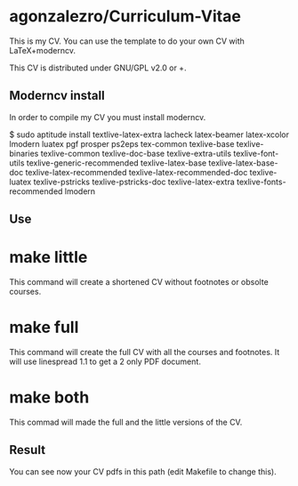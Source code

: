 agonzalezro/Curriculum-Vitae
============================
This is my CV. You can use the template to do your own CV with LaTeX+moderncv.

This CV is distributed under GNU/GPL v2.0 or +.


Moderncv install
----------------
In order to compile my CV you must install moderncv.

$ sudo aptitude install textlive-latex-extra lacheck latex-beamer latex-xcolor lmodern luatex pgf prosper ps2eps tex-common texlive-base texlive-binaries texlive-common texlive-doc-base texlive-extra-utils texlive-font-utils texlive-generic-recommended texlive-latex-base texlive-latex-base-doc texlive-latex-recommended texlive-latex-recommended-doc texlive-luatex texlive-pstricks texlive-pstricks-doc texlive-latex-extra texlive-fonts-recommended lmodern

Use
---
# make little

This command will create a shortened CV without footnotes or obsolte courses.

# make full

This command will create the full CV with all the courses and footnotes. It will use linespread 1.1 to get a 2 only PDF document.

# make both

This commad will made the full and the little versions of the CV.

Result
------
You can see now your CV pdfs in this path (edit Makefile to change this).
